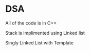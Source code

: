 # DSA
All of the code is in C++

Stack is implimented using Linked list

Singly Linked List with Template